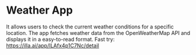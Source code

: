 # Weather App
It allows users to check the current weather conditions for a specific location. The app fetches weather data from the OpenWeatherMap API and displays it in a easy-to-read format.
Fast try: https://illa.ai/app/ILAfx4p1C7Nc/detail
